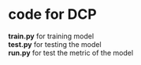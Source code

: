 # code for DCP
**train.py** for training model  
**test.py** for testing the model  
**run.py** for test the metric of the model  

